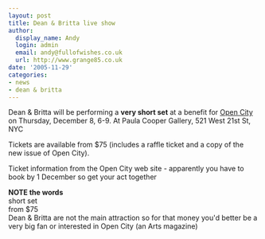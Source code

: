 ```yaml
---
layout: post
title: Dean & Britta live show
author:
  display_name: Andy
  login: admin
  email: andy@fullofwishes.co.uk
  url: http://www.grange85.co.uk
date: '2005-11-29'
categories:
- news
- dean & britta
---
```

Dean & Britta will be performing a **very short set** at a benefit for [Open
City](http://www.opencity.org) on Thursday, December 8, 6-9. At Paula Cooper
Gallery, 521 West 21st St, NYC

Tickets are available from $75 (includes a raffle ticket and a copy of the new
issue of Open City).

Ticket information from the Open City web site - apparently you have to book
by 1 December so get your act together

**NOTE the words**  
  short set  
  from $75  
Dean & Britta are not the main attraction so for that money you'd better be a
very big fan or interested in Open City (an Arts magazine)


